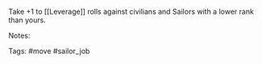 Take +1 to [[Leverage]] rolls against civilians and Sailors with a lower rank than yours.

Notes: 

Tags:
#move #sailor_job 